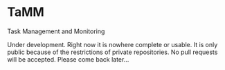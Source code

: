 # TaMM
Task Management and Monitoring

Under development. Right now it is nowhere complete or usable. 
It is only public because of the restrictions of private repositories.
No pull requests will be accepted. Please come back later...
